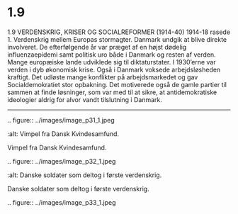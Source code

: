 # 1.9

1.9 
VERDENSKRIG, KRISER OG 
SOCIALREFORMER (1914-40)
1914-18 rasede 1. Verdenskrig mellem Europas stormagter. 
Danmark undgik at blive direkte involveret. De efterfølgende år var 
præget af en højst dødelig influenzaepidemi samt politisk uro både 
i Danmark og resten af verden. Mange europæiske lande udviklede 
sig til diktaturstater. I 1930’erne var verden i dyb økonomisk krise. 
Også i Danmark voksede arbejdsløsheden kraftigt. Det udløste 
mange konflikter på arbejdsmarkedet og gav Socialdemokratiet 
stor opbakning. Det motiverede også de gamle partier til sammen 
at finde løsninger, som var med til at sikre, at antidemokratiske 
ideologier aldrig for alvor vandt tilslutning i Danmark.


---

<!-- Figures extracted from nearby pages -->

.. figure:: ../images/image_p31_1.jpeg

   :alt: Vimpel fra Dansk Kvindesamfund.

   Vimpel fra Dansk Kvindesamfund.

.. figure:: ../images/image_p32_1.jpeg

   :alt: Danske soldater som deltog i første verdenskrig.

   Danske soldater som deltog i første verdenskrig.

.. figure:: ../images/image_p33_1.jpeg


